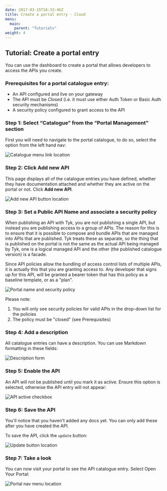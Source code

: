 ```yaml
---
date: 2017-03-15T16:33:46Z
title: Create a portal entry - Cloud
menu:
  main:
    parent: "Tutorials"
weight: 4
---
```


## Tutorial: Create a portal entry

You can use the dashboard to create a portal that allows developers to access the APIs you create.

### Prerequisites for a portal catalogue entry:

*   An API configured and live on your gateway
*   The API must be *Closed* (i.e. it must use either Auth Token or Basic Auth security mechanisms)
*   A security policy configured to grant access to the API

### Step 1: Select “Catalogue” from the “Portal Management” section

First you will need to navigate to the portal catalogue, to do so, select the option from the left hand nav:

![Catalogue menu link location][1]

### Step 2: Click Add new API

This page displays all of the catalogue entries you have defined, whether they have documentation attached and whether they are active on the portal or not. Click **Add new API**.

![Add new API button location][2]

### Step 3: Set a Public API Name and associate a security policy

When publishing an API with Tyk, you are not publishing a single API, but instead you are publishing access to a group of APIs. The reason for this is to ensure that it is possible to compose and bundle APIs that are managed into APIs that are published. Tyk treats these as separate, so the thing that is published on the portal is not the same as the actual API being managed by Tyk, one is a logical managed API and the other (the published catalogue version) is a facade.

Since API policies allow the bundling of access control lists of multiple APIs, it is actually this that you are granting access to. Any developer that signs up for this API, will be granted a bearer token that has this policy as a baseline template, or as a "plan".

![Portal name and security policy][3]

Please note:

1.  You will only see security policies for valid APIs in the drop-down list for the policies
2.  The policy must be "closed" (see Prerequisites)

### Step 4: Add a description

All catalogue entries can have a description. You can use Markdown formatting in these fields:

![Description form][4]

### Step 5: Enable the API

An API will not be published until you mark it as active. Ensure this option is selected, otherwise the API entry will not appear:

![API active checkbox][5]

### Step 6: Save the API

You'll notice that you haven't added any docs yet. You can only add these after you have created the API.

To save the API, click the `update` button:

![Update button location][6]

### Step 7: Take a look

You can now visit your portal to see the API catalogue entry. Select Open Your Portal:

![Portal nav menu location][7]

[1]: /docs/img/dashboard/portal-management/portal_catalogue.png
[2]: /docs/img/dashboard/system-management/addAPIbutton.png
[3]: /docs/img/dashboard/portal-management/portalPolicy.png
[4]: /docs/img/dashboard/portal-management/portalDescription.png
[5]: /docs/img/dashboard/portal-management/enableAPI.png
[6]: /docs/img/dashboard/portal-management/saveAPI.png
[7]: /docs/img/dashboard/portal-management/visitPortal.png

